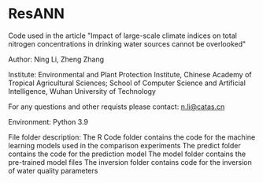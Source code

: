# ResANN
Code used in the article "Impact of large-scale climate indices on total nitrogen concentrations in drinking water sources cannot be overlooked"

Author: Ning Li, Zheng Zhang

Institute: Environmental and Plant Protection Institute, Chinese Academy of Tropical Agricultural Sciences; School of Computer Science and Artificial Intelligence, Wuhan University of Technology

For any questions and other requists please contact: n.li@catas.cn



Environment: Python 3.9

File folder description:
The R Code folder contains the code for the machine learning models used in the comparison experiments
The predict folder contains the code for the prediction model
The model folder contains the pre-trained model files
The inversion folder contains code for the inversion of water quality parameters
